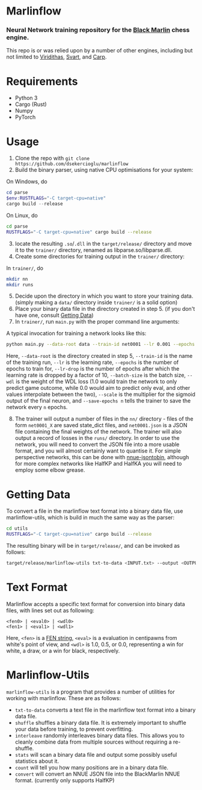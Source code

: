 # Marlinflow
### Neural Network training repository for the [Black Marlin](https://github.com/dsekercioglu/blackmarlin) chess engine.

This repo is or was relied upon by a number of other engines, including but not limited to [Viridithas](https://github.com/cosmobobak/viridithas), [Svart](https://github.com/crippa1337/svart), and [Carp](https://github.com/dede1751/carp).

# Requirements
- Python 3
- Cargo (Rust)
- Numpy
- PyTorch

# Usage
1. Clone the repo with `git clone https://github.com/dsekercioglu/marlinflow`
2. Build the binary parser, using native CPU optimisations for your system:

On Windows, do
```powershell
cd parse
$env:RUSTFLAGS="-C target-cpu=native"
cargo build --release
```
On Linux, do
```bash
cd parse
RUSTFLAGS="-C target-cpu=native" cargo build --release
```

3. locate the resulting `.so`/`.dll` in the `target/release/` directory and move it to the `trainer/` directory, renamed as libparse.so/libparse.dll.
4. Create some directories for training output in the `trainer/` directory:

In `trainer/`, do
```bash
mkdir nn
mkdir runs
```

5. Decide upon the directory in which you want to store your training data. (simply making a `data/` directory inside `trainer/` is a solid option)
6. Place your binary data file in the directory created in step 5. (if you don't have one, consult [Getting Data](#getting-data))
7. In `trainer/`, run `main.py` with the proper command line arguments:

A typical invocation for training a network looks like this:
```bash
python main.py --data-root data --train-id net0001 --lr 0.001 --epochs 45 --lr-drop 30 --batch-size 16384 --wdl 0.3 --scale 400 --save-epochs 5
```

Here, `--data-root` is the directory created in step 5, `--train-id` is the name of the training run, `--lr` is the learning rate, `--epochs` is the number of epochs to train for, `--lr-drop` is the number of epochs after which the learning rate is dropped by a factor of 10, `--batch-size` is the batch size, `--wdl` is the weight of the WDL loss (1.0 would train the network to only predict game outcome, while 0.0 would aim to predict only eval, and other values interpolate between the two), `--scale` is the multiplier for the sigmoid output of the final neuron, and `--save-epochs n` tells the trainer to save the network every `n` epochs.

8. The trainer will output a number of files in the `nn/` directory - files of the form `net0001_X` are saved state_dict files, and `net0001.json` is a JSON file containing the final weights of the network. The trainer will also output a record of losses in the `runs/` directory. In order to use the network, you will need to convert the JSON file into a more usable format, and you will almost certainly want to quantise it. For simple perspective networks, this can be done with [nnue-jsontobin](https://github.com/cosmobobak/nnue-jsontobin), although for more complex networks like HalfKP and HalfKA you will need to employ some elbow grease.

# Getting Data
To convert a file in the marlinflow text format into a binary data file, use marlinflow-utils, which is build in much the same way as the parser:
```bash
cd utils
RUSTFLAGS="-C target-cpu=native" cargo build --release
```
The resulting binary will be in `target/release/`, and can be invoked as follows:
```bash
target/release/marlinflow-utils txt-to-data <INPUT.txt> --output <OUTPUT.bin>
```

# Text Format
Marlinflow accepts a specific text format for conversion into binary data files, with lines set out as following:
```
<fen0> | <eval0> | <wdl0>
<fen1> | <eval1> | <wdl1>
```
Here, `<fen>` is a [FEN string](https://www.chessprogramming.org/Forsyth-Edwards_Notation), `<eval>` is a evaluation in centipawns from white's point of view, and `<wdl>` is 1.0, 0.5, or 0.0, representing a win for white, a draw, or a win for black, respectively.

# Marlinflow-Utils
`marlinflow-utils` is a program that provides a number of utilities for working with marlinflow. These are as follows:
- `txt-to-data` converts a text file in the marlinflow text format into a binary data file.
- `shuffle` shuffles a binary data file. It is extremely important to shuffle your data before training, to prevent overfitting.
- `interleave` randomly interleaves binary data files. This allows you to cleanly combine data from multiple sources without requiring a re-shuffle.
- `stats` will scan a binary data file and output some possibly useful statistics about it.
- `count` will tell you how many positions are in a binary data file.
- `convert` will convert an NNUE JSON file into the BlackMarlin NNUE format. (currently only supports HalfKP)